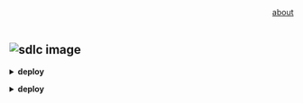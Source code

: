 <div align="right">
<a href="https://github.com/losophy/raindrop/blob/master/README.md">  about</a>
</div> 

<br>

## ![sdlc image](https://www.guru99.com/images/1/080118_0641_SDLCSoftwar1.png)

<b><details><summary>deploy</summary></b>

* Docker<br>
Docker is a set of coupled software-as-a-service and platform-as-a-service products that use operating-system-level virtualization to develop and deliver software in packages called containers.<br>
-- I think docker can help me build big app(kbe, mongodb).

</details>


<b><details><summary>deploy</summary></b>

meeting->designing proto&config->coding->testing

</details>
